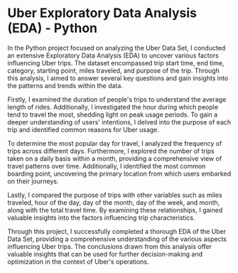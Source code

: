 # Uber Exploratory Data Analysis (EDA) - Python

In the Python project focused on analyzing the Uber Data Set, I conducted an extensive Exploratory Data Analysis (EDA) to uncover various factors influencing Uber trips. The dataset encompassed trip start time, end time, category, starting point, miles traveled, and purpose of the trip. Through this analysis, I aimed to answer several key questions and gain insights into the patterns and trends within the data.

Firstly, I examined the duration of people's trips to understand the average length of rides. Additionally, I investigated the hour during which people tend to travel the most, shedding light on peak usage periods. To gain a deeper understanding of users' intentions, I delved into the purpose of each trip and identified common reasons for Uber usage.

To determine the most popular day for travel, I analyzed the frequency of trips across different days. Furthermore, I explored the number of trips taken on a daily basis within a month, providing a comprehensive view of travel patterns over time. Additionally, I identified the most common boarding point, uncovering the primary location from which users embarked on their journeys.

Lastly, I compared the purpose of trips with other variables such as miles traveled, hour of the day, day of the month, day of the week, and month, along with the total travel time. By examining these relationships, I gained valuable insights into the factors influencing trip characteristics.

Through this project, I successfully completed a thorough EDA of the Uber Data Set, providing a comprehensive understanding of the various aspects influencing Uber trips. The conclusions drawn from this analysis offer valuable insights that can be used for further decision-making and optimization in the context of Uber's operations.
